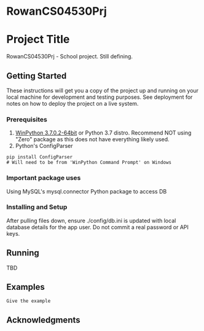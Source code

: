 # RowanCS04530Prj


# Project Title

RowanCS04530Prj - School project.  Still defining.

## Getting Started

These instructions will get you a copy of the project up and running on your local machine for development and testing purposes. See deployment for notes on how to deploy the project on a live system.

### Prerequisites
1. [WinPython 3.7.0.2-64bit](https://winpython.github.io/) or Python 3.7 distro.  Recommend NOT using "Zero" package as this does not have everything likely used.
2. Python's ConfigParser
```
pip install ConfigParser
# Will need to be from 'WinPython Command Prompt' on Windows
```

### Important package uses

Using MySQL's mysql.connector Python package to access DB

### Installing and Setup

After pulling files down, ensure ./config/db.ini is updated with local database details for the app user.  Do not commit a real password or API keys.


## Running

TBD

## Examples

```
Give the example
```


## Acknowledgments



